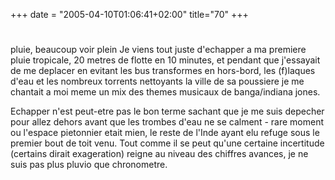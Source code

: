 +++
date = "2005-04-10T01:06:41+02:00"
title="70"
+++
#
pluie, beaucoup voir plein
Je viens tout juste d'echapper a ma premiere pluie tropicale, 20 metres de flotte en 10 minutes, et pendant que j'essayait de me deplacer en evitant les bus transformes en hors-bord, les (f)laques d'eau et les nombreux torrents nettoyants la ville de sa poussiere je me chantait a moi meme un mix des themes musicaux de banga/indiana jones.

Echapper n'est peut-etre pas le bon terme sachant que je me suis depecher pour allez dehors avant que les trombes d'eau ne se calment - rare moment ou l'espace pietonnier etait mien, le reste de l'Inde ayant elu refuge sous le premier bout de toit venu. Tout comme il se peut qu'une certaine incertitude (certains dirait exageration) reigne au niveau des chiffres avances, je ne suis pas plus pluvio que chronometre.

